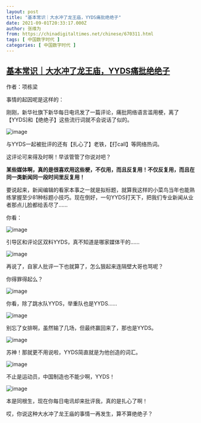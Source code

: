 ```yaml
---
layout: post
title: "基本常识｜大水冲了龙王庙，YYDS痛批绝绝子"
date: 2021-09-01T20:33:17.000Z
author: 张维为
from: https://chinadigitaltimes.net/chinese/670311.html
tags: [ 中国数字时代 ]
categories: [ 中国数字时代 ]
---
```

<!--1630528397000-->
[基本常识｜大水冲了龙王庙，YYDS痛批绝绝子](https://chinadigitaltimes.net/chinese/670311.html)
------

<div>
<p>作者：项栋梁</p><p>事情的起因呢是这样的：</p><p>刚刚，新华社旗下新华每日电讯发了一篇评论，痛批网络语言滥用梗，离了【YYDS]和【绝绝子】这些流行词就不会说话了似的。</p><p><img src="https://cdtmedia.asuscomm.com/assets/images/8/4/84ebee07/cc250dde.jpeg" alt="image" /></p><p>与YYDS一起被批评的还有【扎心了】老铁，【打call】等网络热词。</p><p>这评论可来得及时啊！早该管管了你说对吧？</p><p><strong>某些媒体啊，真的是很喜欢用这些梗，不仅用，而且反复用！不仅反复用，而且在同一类新闻同一段时间里反复用！</strong></p><p>要说起来，新闻编辑的看家本事之一就是拟标题，就算我这样的小菜鸟当年也能熟练掌握至少81种标题小技巧。现在倒好，一句YYDS打天下，把我们专业新闻从业者那点儿脸都给丢尽了……</p><p>你看：</p><p><img src="https://cdtmedia.asuscomm.com/assets/images/8/4/84ebee07/adb7ec67.jpeg" alt="image" /></p><p>引导区和评论区双料YYDS，真不知道是哪家媒体干的……</p><p><img src="https://cdtmedia.asuscomm.com/assets/images/8/4/84ebee07/b7946fd2.jpeg" alt="image" /></p><p>再说了，自家人批评一下也就算了，怎么狠起来连隔壁大哥也骂呢？</p><p>你得罪得起么？</p><p><img src="https://cdtmedia.asuscomm.com/assets/images/8/4/84ebee07/1875a023.jpeg" alt="image" /></p><p>你看，除了跳水队YYDS，举重队也是YYDS……</p><p><img src="https://cdtmedia.asuscomm.com/assets/images/8/4/84ebee07/936ad691.jpeg" alt="image" /></p><p>别忘了女排啊，虽然输了几场，但最终赢回来了，那也是YYDS。</p><p><img src="https://cdtmedia.asuscomm.com/assets/images/8/4/84ebee07/91796231.jpeg" alt="image" /></p><p>苏神！那就更不用说啦，YYDS简直就是为他创造的词汇。</p><p><img src="https://cdtmedia.asuscomm.com/assets/images/8/4/84ebee07/a643b813.jpeg" alt="image" /></p><p>不止是运动员，中国制造也不能少啊，YYDS！</p><p><img src="https://cdtmedia.asuscomm.com/assets/images/8/4/84ebee07/f0ed391d.jpeg" alt="image" /></p><p>本是同根生，现在你每日电讯却来批评我，真的是扎心了啊！</p><p>哎，你说这种大水冲了龙王庙的事情一再发生，算不算绝绝子？</p>
</div>
